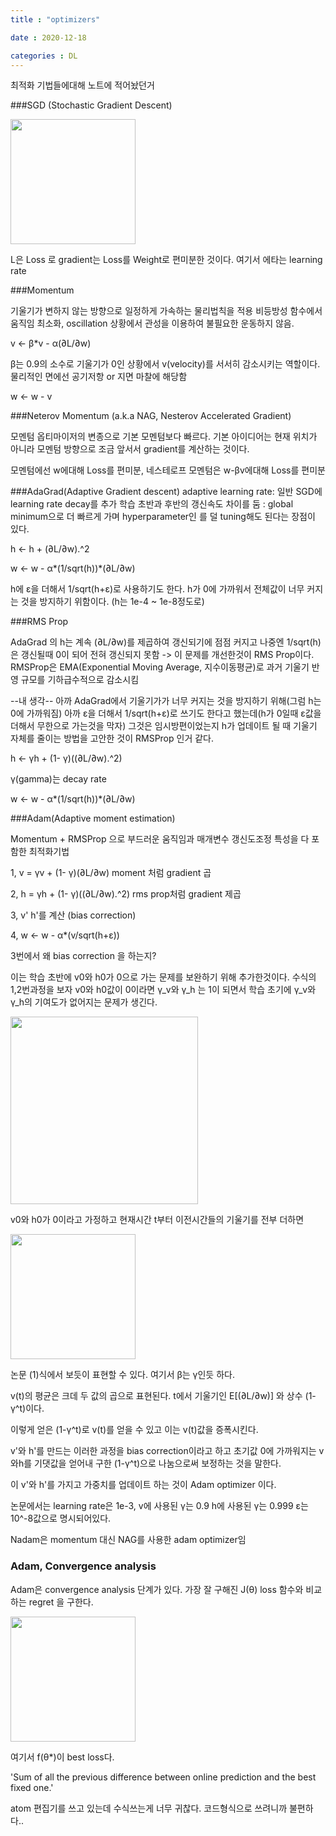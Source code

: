 ```yaml
---
title : "optimizers"

date : 2020-12-18

categories : DL
---
```


최적화 기법들에대해 노트에 적어놨던거

###SGD (Stochastic Gradient Descent)

<img src = "/surabanke/assets/images/SGD.png" width = "200">

L은 Loss 로 gradient는 Loss를 Weight로 편미분한 것이다. 여기서 에타는 learning rate

###Momentum

기울기가 변하지 않는 방향으로 일정하게 가속하는 물리법칙을 적용 비등방성 함수에서 움직임 최소화, oscillation 상황에서 관성을 이용하여 불필요한 운동하지 않음.

v <- β*v - α(∂L/∂w)

β는 0.9의 소수로 기울기가 0인 상황에서 v(velocity)를 서서히 감소시키는 역할이다. 물리적인 면에선 공기저항 or 지면 마찰에 해당함

w <- w - v

###Neterov Momentum (a.k.a NAG, Nesterov Accelerated Gradient)

모멘텀 옵티마이저의 변종으로 기본 모멘텀보다 빠르다. 기본 아이디어는 현재 위치가 아니라 모멘텀 방향으로 조금 앞서서 gradient를 계산하는 것이다.

모멘텀에선 w에대해 Loss를 편미분, 네스테로프 모멘텀은 w-βv에대해 Loss를 편미분

###AdaGrad(Adaptive Gradient descent)
adaptive learning rate:
일반 SGD에 learning rate decay를 추가 학습 초반과 후반의 갱신속도 차이를 둠  : global minimum으로 더 빠르게 가며 hyperparameter인 를 덜 tuning해도 된다는 장점이 있다.

h <- h + (∂L/∂w).^2

w <- w - α*(1/sqrt(h))*(∂L/∂w)

h에  ε을 더해서 1/sqrt(h+ε)로 사용하기도 한다. h가 0에 가까워서 전체값이 너무 커지는 것을 방지하기 위함이다. (h는 1e-4 ~ 1e-8정도로)


###RMS Prop

AdaGrad 의 h는 계속 (∂L/∂w)를 제곱하여 갱신되기에 점점 커지고 나중엔 1/sqrt(h)은 갱신될때 0이 되어 전혀 갱신되지 못함 -> 이 문제를 개선한것이  RMS Prop이다.
RMSProp은 EMA(Exponential Moving Average, 지수이동평균)로 과거 기울기 반영 규모를 기하급수적으로 감소시킴

--내 생각--
아까 AdaGrad에서  기울기가가 너무 커지는 것을 방지하기 위해(그럼 h는 0에 가까워짐) 아까 ε을 더해서 1/sqrt(h+ε)로 쓰기도 한다고 했는데(h가 0일때 ε값을 더해서 무한으로 가는것을 막자) 그것은 임시방편이었는지 h가 업데이트 될 때 기울기 자체를 줄이는 방법을 고안한 것이  RMSProp 인거 같다.

h <-  γh + (1- γ)((∂L/∂w).^2)

γ(gamma)는 decay rate

w <- w - α*(1/sqrt(h))*(∂L/∂w)


###Adam(Adaptive moment estimation)

Momentum + RMSProp 으로 부드러운 움직임과 매개변수 갱신도조정 특성을 다 포함한 최적화기법

1,  v = γv + (1- γ)(∂L/∂w) moment 처럼 gradient 곱

2,  h = γh + (1- γ)((∂L/∂w).^2) rms prop처럼 gradient  제곱

3,  v' h'를 계산 (bias correction)

4,  w <- w - α*(v/sqrt(h+ε))


3번에서 왜 bias correction 을 하는지?

이는 학습 초반에 v0와 h0가 0으로 가는 문제를 보완하기 위해 추가한것이다.
수식의 1,2번과정을 보자 v0와 h0값이 0이라면  γ_v와 γ_h 는 1이 되면서 학습 초기에 γ_v와 γ_h의 기여도가 없어지는 문제가 생긴다.


<img src = "/surabanke/assets/images/adam_bias_correction.PNG" width = "300">


v0와 h0가 0이라고 가정하고 현재시간 t부터 이전시간들의 기울기를 전부 더하면


<img src = "/surabanke/assets/images/Adam_1.PNG" width = "200">


 논문 (1)식에서 보듯이 표현할 수 있다. 여기서 β는  γ인듯 하다.

v(t)의 평균은 크데 두 값의 곱으로 표현된다. t에서 기울기인 E[(∂L/∂w)] 와 상수 (1-γ^t)이다.

이렇게 얻은 (1-γ^t)로 v(t)를 얻을 수 있고 이는 v(t)값을 증폭시킨다.

v'와 h'를 만드는 이러한 과정을  bias correction이라고 하고 초기값  0에 가까워지는 v와h를 기댓값을 얻어내 구한 (1-γ^t)으로 나눔으로써 보정하는 것을 말한다.

이 v'와 h'를 가지고 가중치를 업데이트 하는 것이 Adam optimizer 이다.

논문에서는 learning rate은 1e-3, v에 사용된 γ는 0.9 h에 사용된 γ는 0.999 ε는 10^-8값으로 명시되어있다.

Nadam은 momentum  대신 NAG를 사용한 adam optimizer임


### Adam, Convergence analysis

Adam은 convergence analysis 단계가 있다. 가장 잘 구해진 J(θ) loss 함수와 비교하는 regret 을 구한다.


<img src = "/surabanke/assets/images/Adam_converge_analysis.PNG" width = "200">


여기서 f(θ*)이 best loss다.

'Sum of all the previous difference between online prediction and the best fixed one.'


atom 편집기를 쓰고 있는데 수식쓰는게 너무 귀찮다.
코드형식으로 쓰려니까 불편하다..
